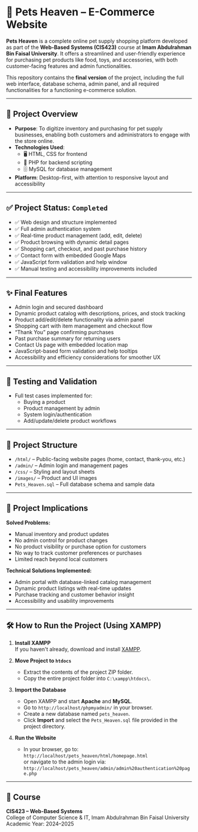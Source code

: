 # 🐾 Pets Heaven – E-Commerce Website

**Pets Heaven** is a complete online pet supply shopping platform developed as part of the **Web-Based Systems (CIS423)** course at **Imam Abdulrahman Bin Faisal University**. It offers a streamlined and user-friendly experience for purchasing pet products like food, toys, and accessories, with both customer-facing features and admin functionalities.

This repository contains the **final version** of the project, including the full web interface, database schema, admin panel, and all required functionalities for a functioning e-commerce solution.

---

## 🧠 Project Overview

- **Purpose**: To digitize inventory and purchasing for pet supply businesses, enabling both customers and administrators to engage with the store online.
- **Technologies Used**:
  - 🖥️ HTML, CSS for frontend
  - 🐘 PHP for backend scripting
  - 🗄️ MySQL for database management
- **Platform**: Desktop-first, with attention to responsive layout and accessibility

---

## ✅ Project Status: `Completed`

- ✅ Web design and structure implemented  
- ✅ Full admin authentication system  
- ✅ Real-time product management (add, edit, delete)  
- ✅ Product browsing with dynamic detail pages  
- ✅ Shopping cart, checkout, and past purchase history  
- ✅ Contact form with embedded Google Maps  
- ✅ JavaScript form validation and help window  
- ✅ Manual testing and accessibility improvements included

---

## ✨ Final Features

- Admin login and secured dashboard  
- Dynamic product catalog with descriptions, prices, and stock tracking  
- Product add/edit/delete functionality via admin panel  
- Shopping cart with item management and checkout flow  
- “Thank You” page confirming purchases  
- Past purchase summary for returning users  
- Contact Us page with embedded location map  
- JavaScript-based form validation and help tooltips  
- Accessibility and efficiency considerations for smoother UX

---

## 🧪 Testing and Validation

- Full test cases implemented for:
  - Buying a product
  - Product management by admin
  - System login/authentication
  - Add/update/delete product workflows

---

## 📁 Project Structure

- `/html/` – Public-facing website pages (home, contact, thank-you, etc.)  
- `/admin/` – Admin login and management pages  
- `/css/` – Styling and layout sheets  
- `/images/` – Product and UI images  
- `Pets_Heaven.sql` – Full database schema and sample data

---

## 📌 Project Implications

**Solved Problems:**
- Manual inventory and product updates  
- No admin control for product changes  
- No product visibility or purchase option for customers  
- No way to track customer preferences or purchases  
- Limited reach beyond local customers

**Technical Solutions Implemented:**
- Admin portal with database-linked catalog management  
- Dynamic product listings with real-time updates  
- Purchase tracking and customer behavior insight  
- Accessibility and usability improvements

---

## 🛠️ How to Run the Project (Using XAMPP)

1. **Install XAMPP**  
   If you haven't already, download and install [XAMPP](https://www.apachefriends.org/index.html).

2. **Move Project to `htdocs`**  
   - Extract the contents of the project ZIP folder.
   - Copy the entire project folder into `C:\xampp\htdocs\`.

3. **Import the Database**  
   - Open XAMPP and start **Apache** and **MySQL**.
   - Go to `http://localhost/phpmyadmin/` in your browser.
   - Create a new database named `pets_heaven`.
   - Click **Import** and select the `Pets_Heaven.sql` file provided in the project directory.

4. **Run the Website**  
   - In your browser, go to: `http://localhost/pets_heaven/html/homepage.html`  
     or navigate to the admin login via: `http://localhost/pets_heaven/admin/admin%20authentication%20page.php`

---

## 📅 Course

**CIS423 – Web-Based Systems**  
College of Computer Science & IT, Imam Abdulrahman Bin Faisal University  
Academic Year: 2024–2025


